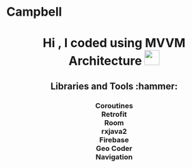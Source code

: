 # Campbell

<h1 align="center">Hi , I coded using MVVM Architecture  <img src="https://media.giphy.com/media/hvRJCLFzcasrR4ia7z/giphy.gif" width="35"></h1>

<h2 align="center"> Libraries and Tools :hammer:</h2>

<h3 align="center"> 
  
 **Coroutines** <br/>
 **Retrofit**<br/>
 **Room**<br/>
 **rxjava2**<br/>
 **Firebase**<br/>
 **Geo Coder**<br/>
 **Navigation**<br/>
  
</h3>



